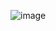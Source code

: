 ![image](https://github.com/user-attachments/assets/142d81a2-4099-40aa-b536-c28eb706b687)


<!-- ##{"style":"<style>@import("https://chinese-fonts-cdn.deno.dev/packages/hcqyt/dist/ChillRoundFRegular/result.css");*{font-family:'寒蝉全圆体';}</style>"}## -->